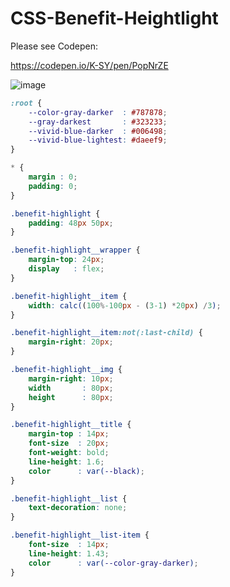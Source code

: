 # CSS-Benefit-Heightlight

Please see Codepen:

https://codepen.io/K-SY/pen/PopNrZE

![image](https://user-images.githubusercontent.com/63223781/118347709-cc677500-b577-11eb-91dc-318e58ef5184.png)



``` css
:root {
    --color-gray-darker  : #787878;
    --gray-darkest       : #323233;
    --vivid-blue-darker  : #006498;
    --vivid-blue-lightest: #daeef9;
}

* {
    margin : 0;
    padding: 0;
}

.benefit-highlight {
    padding: 48px 50px;
}

.benefit-highlight__wrapper {
    margin-top: 24px;
    display   : flex;
}

.benefit-highlight__item {
    width: calc((100%-100px - (3-1) *20px) /3);
}

.benefit-highlight__item:not(:last-child) {
    margin-right: 20px;
}

.benefit-highlight__img {
    margin-right: 10px;
    width       : 80px;
    height      : 80px;
}

.benefit-highlight__title {
    margin-top : 14px;
    font-size  : 20px;
    font-weight: bold;
    line-height: 1.6;
    color      : var(--black);
}

.benefit-highlight__list {
    text-decoration: none;
}

.benefit-highlight__list-item {
    font-size  : 14px;
    line-height: 1.43;
    color      : var(--color-gray-darker);
}
